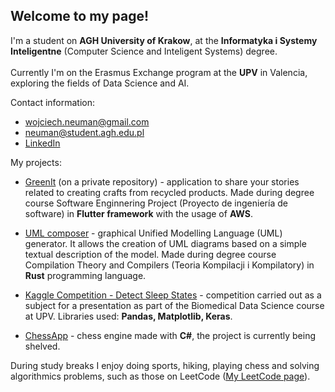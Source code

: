 ## Welcome to my page!

I'm a student on **AGH University of Krakow**, at the **Informatyka i Systemy Inteligentne** (Computer Science and Inteligent Systems) degree. 
<br>
<br>
Currently I'm on the Erasmus Exchange program at the **UPV** in Valencia, exploring the fields of Data Science and AI.

Contact information:
* wojciech.neuman@gmail.com
* neuman@student.agh.edu.pl
* [LinkedIn](https://www.linkedin.com/in/wojciech-neuman-846239253/)

My projects:
 - [GreenIt](https://github.com/Enfadaditto/GreenIt) (on a private repository) - application to share your stories related to creating crafts from recycled products. Made during degree course Software Enginnering Project (Proyecto de ingeniería de software) in **Flutter framework** with the usage of **AWS**.
 - [UML composer](https://github.com/michalszc/uml-composer) - graphical Unified Modelling Language (UML) generator. It allows the creation of UML diagrams based on a simple textual description of the model. Made during degree course Compilation Theory and Compilers (Teoria Kompilacji i Kompilatory) in **Rust** programming language. 

- [Kaggle Competition - Detect Sleep States](https://github.com/WojciechNeuman/Kaggle-Competitions/tree/main/detect-sleep-states) - competition carried out as a subject for a presentation as part of the Biomedical Data Science course at UPV. Libraries used: **Pandas, Matplotlib, Keras**.
- [ChessApp](https://github.com/WojciechNeuman/ChessApp) - chess engine made with **C#**, the project is currently being shelved.

During study breaks I enjoy doing sports, hiking, playing chess and solving algorithmics problems, such as those on LeetCode ([My LeetCode page](https://leetcode.com/WojciechNeuman/)).


